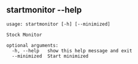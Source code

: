 ## <a name="main_help"></a> startmonitor --help
```
usage: startmonitor [-h] [--minimized]

Stock Monitor

optional arguments:
  -h, --help   show this help message and exit
  --minimized  Start minimized
```
